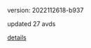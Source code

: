 version: 2022112618-b937

updated 27 avds

[details](https://github.com/0x74f917491bfa7ebfa379/ali_avd_db/blob/master/change_log/2022/11/26/18/b937.txt)